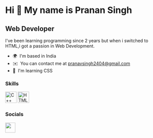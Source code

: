 Hi 👋 My name is Pranan Singh
=============================

Web Developer
-------------

I've been learning programming since 2 years but when i switched to HTML,i got a passion in Web Development.

* 🌍  I'm based in India
* ✉️  You can contact me at [pranavsingh2404@gmail.com](mailto:pranavsingh2404@gmail.com)
* 🧠  I'm learning CSS

### Skills

<p align="left">
<a href="https://docs.microsoft.com/en-us/cpp/?view=msvc-170" target="_blank" rel="noreferrer"><img src="https://raw.githubusercontent.com/danielcranney/readme-generator/main/public/icons/skills/cplusplus-colored.svg" width="36" height="36" alt="C++" /></a>
<a href="https://developer.mozilla.org/en-US/docs/Glossary/HTML5" target="_blank" rel="noreferrer"><img src="https://raw.githubusercontent.com/danielcranney/readme-generator/main/public/icons/skills/html5-colored.svg" width="36" height="36" alt="HTML5" /></a>
</p>


### Socials

<p align="left"> <a href="https://www.linkedin.com/in/pranav-singh-7684a0239" target="_blank" rel="noreferrer"><img src="https://raw.githubusercontent.com/danielcranney/readme-generator/main/public/icons/socials/linkedin.svg" width="32" height="32" /></a></p>
